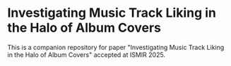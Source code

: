 # Investigating Music Track Liking in the Halo of Album Covers
This is a companion repository for paper "Investigating Music Track Liking in the Halo of Album Covers" accepted at ISMIR 2025.
